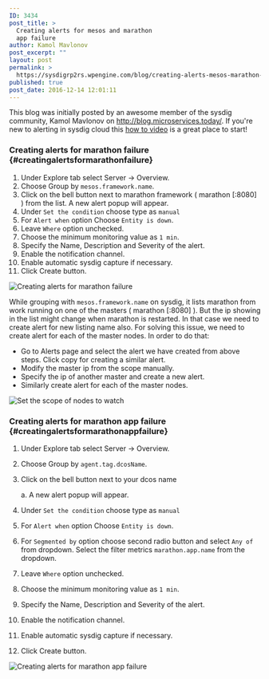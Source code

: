 ```yaml
---
ID: 3434
post_title: >
  Creating alerts for mesos and marathon
  app failure
author: Kamol Mavlonov
post_excerpt: ""
layout: post
permalink: >
  https://sysdigrp2rs.wpengine.com/blog/creating-alerts-mesos-marathon-app-failure/
published: true
post_date: 2016-12-14 12:01:11
---
```

This blog was initially posted by an awesome member of the sysdig community, Kamol Mavlonov on <http://blog.microservices.today/>. If you're new to alerting in sysdig cloud this [how to video][1] is a great place to start! 
### Creating alerts for marathon failure {#creatingalertsformarathonfailure}

1.  Under Explore tab select Server -> Overview.
2.  Choose Group by `mesos.framework.name`.
3.  Click on the bell button next to marathon framework ( marathon [<ip>:8080] ) from the list. A new alert popup will appear.</ip>
4.  Under `Set the condition` choose type as `manual`
5.  For `Alert when` option Choose `Entity is down`.
6.  Leave `Where` option unchecked.
7.  Choose the minimum monitoring value as `1 min`.
8.  Specify the Name, Description and Severity of the alert.
9.  Enable the notification channel.
10. Enable automatic sysdig capture if necessary.
11. Click Create button.

![Creating alerts for marathon failure][2]

While grouping with `mesos.framework.name` on sysdig, it lists marathon from work running on one of the masters ( marathon [<ip>:8080] ). But the ip showing in the list might change when marathon is restarted. In that case we need to create alert for new listing name also. For solving this issue, we need to create alert for each of the master nodes. In order to do that:</ip>

*   Go to Alerts page and select the alert we have created from above steps. Click copy for creating a similar alert. 
*   Modify the master ip from the scope manually. 
*   Specify the ip of another master and create a new alert. 
*   Similarly create alert for each of the master nodes.

![Set the scope of nodes to watch][3]

### Creating alerts for marathon app failure {#creatingalertsformarathonappfailure}

1.  Under Explore tab select Server -> Overview.

2.  Choose Group by `agent.tag.dcosName`.

3.  Click on the bell button next to your dcos name 
    
    a. A new alert popup will appear.

4.  Under `Set the condition` choose type as `manual`

5.  For `Alert when` option Choose `Entity is down`.

6.  For `Segmented by` option choose second radio button and select `Any of` from dropdown. Select the filter metrics `marathon.app.name` from the dropdown.

7.  Leave `Where` option unchecked.

8.  Choose the minimum monitoring value as `1 min`.

9.  Specify the Name, Description and Severity of the alert.

10. Enable the notification channel.

11. Enable automatic sysdig capture if necessary.

12. Click Create button.

![Creating alerts for marathon app failure][4]

 [1]: https://www.youtube.com/watch?v=rsaYYJOnK6s&index=6&list=PLrUjPk-W0lae7KuCFvmdbWj9Powm7Ryu0
 [2]: /wp-content/uploads/2016/12/Creating-alerts-for-marathon-failure.png
 [3]: /wp-content/uploads/2016/12/Creating-alerts-for-marathon-failure2.png
 [4]: /wp-content/uploads/2016/12/Creating-alerts-for-marathon-app-failure.png
